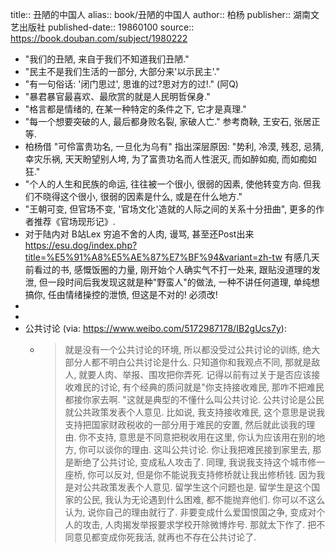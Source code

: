 title:: 丑陋的中国人
alias:: book/丑陋的中国人
author:: 柏杨
publisher:: 湖南文艺出版社
published-date:: 19860100
source:: https://book.douban.com/subject/1980222

- "我们的丑陋, 来自于我们不知道我们丑陋."
- "民主不是我们生活的一部分, 大部分来'以示民主'."
- "有一句俗话: '闭门思过', 思谁的过?思对方的过!." (阿Q)
- "暴君暴官最喜欢、最欣赏的就是人民明哲保身."
- "格言都是情绪的, 在某一种特定的条件之下, 它才是真理."
- "每一个想要突破的人, 最后都身败名裂, 家破人亡." 参考商鞅, 王安石, 张居正等.
- 柏杨借 "可伶富贵功名, 一旦化为乌有" 指出深层原因: "势利, 冷漠, 残忍, 忌猜, 幸灾乐祸, 天天盼望别人垮, 为了富贵功名而人性泯灭, 而如醉如痴, 而如痴如狂."
- "个人的人生和民族的命运, 往往被一个很小, 很弱的因素, 使他转变方向. 但我们不晓得这个很小, 很弱的因素是什么, 或是在什么地方."
- "王朝可变, 但官场不变, '官场文化'造就的人际之间的关系十分扭曲", 更多的作者推荐《官场现形记》.
- 对于陆内对 B站Lex 穷追不舍的人肉, 谩骂, 甚至还Post出来
  https://esu.dog/index.php?title=%E5%91%A8%E5%AE%87%E7%BF%94&variant=zh-tw
  有感几天前看过的书, 感慨饭圈的力量, 刚开始个人确实气不打一处来, 跟贴没道理的发泄, 但一段时间后我发现这就是种"野蛮人"的做法, 一种不讲任何道理, 单纯想搞你, 任由情绪操控的泄愤, 但这是不对的! 必须改!
-
-
- 公共讨论 (via: https://www.weibo.com/5172987178/IB2gUcs7y):
  - > 就是没有一个公共讨论的环境, 所以都没受过公共讨论的训练, 绝大部分人都不明白公共讨论是什么. 只知道你和我观点不同, 那就是敌人, 就要人肉、举报、围攻把你弄死. 记得以前有过关于是否应该接收难民的讨论, 有个经典的质问就是"你支持接收难民, 那咋不把难民都接你家去啊. "这就是典型的不懂什么叫公共讨论. 公共讨论是公民就公共政策发表个人意见. 比如说, 我支持接收难民, 这个意思是说我支持把国家财政税收的一部分用于难民的安置, 然后就此谈我的理由. 你不支持, 意思是不同意把税收用在这里, 你认为应该用在别的地方, 你可以谈你的理由. 这叫公共讨论. 你让我把难民接到家里去, 那是断绝了公共讨论, 变成私人攻击了. 同理, 我说我支持这个城市修一座桥, 你可以反对, 但是你不能说我支持修桥就让我出修桥钱. 因为我是对公共政策发表个人意见. 留学生这个问题也是. 留学生是这个国家的公民, 我认为无论遇到什么困难, 都不能抛弃他们. 你可以不这么认为, 说你自己的理由就行了. 非要变成什么爱国恨国之争, 变成对个人的攻击, 人肉揭发举报要求学校开除微博炸号. 那就太下作了. 把不同意见都变成你死我活, 就再也不存在公共讨论了.
